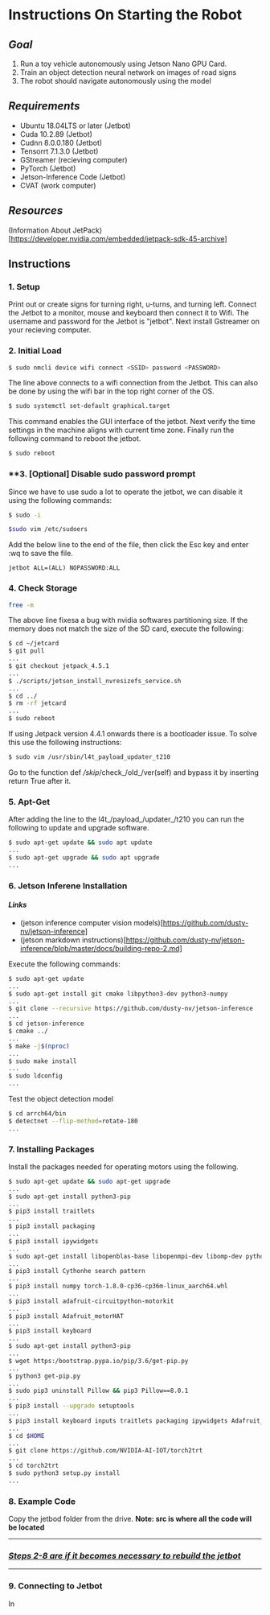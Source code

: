 # Instructions On Starting the Robot

## *Goal*

1. Run a toy vehicle autonomously using Jetson Nano GPU Card.
2. Train an object detection neural network on images of road signs
3. The robot should navigate autonomously using the model

## *Requirements*

- Ubuntu 18.04LTS or later (Jetbot)
- Cuda 10.2.89 (Jetbot)
- Cudnn 8.0.0.180 (Jetbot)
- Tensorrt 7.1.3.0 (Jetbot)
- GStreamer (recieving computer)
- PyTorch (Jetbot)
- Jetson-Inference Code (Jetbot)
- CVAT (work computer)

## *Resources*

(Information About JetPack)[https://developer.nvidia.com/embedded/jetpack-sdk-45-archive]

## Instructions

### **1. Setup**

Print out or create signs for turning right, u-turns, and turning left. Connect the Jetbot to a monitor, mouse and keyboard then connect it to Wifi. The username and password for the Jetbot is "jetbot". Next install Gstreamer on your recieving computer.

### **2. Initial Load**
```bash
$ sudo nmcli device wifi connect <SSID> password <PASSWORD>
```

The line above connects to a wifi connection from the Jetbot. This can also be done by using the wifi bar in the top right corner of the OS.

```bash
$ sudo systemctl set-default graphical.target
```

This command enables the GUI interface of the jetbot. Next verify the time settings in the machine aligns with current time zone. Finally run the following command to reboot the jetbot.

```bash
$ sudo reboot
```

### **3. [Optional] Disable sudo password prompt

Since we have to use sudo a lot to operate the jetbot, we can disable it using the following commands:

```bash
$ sudo -i

$sudo vim /etc/sudoers
```
Add the below line to the end of the file, then click the Esc key and enter :wq to save the file.
```vim
jetbot ALL=(ALL) NOPASSWORD:ALL
```

### **4. Check Storage**

```bash
free -m
```

The above line fixesa a bug with nvidia softwares partitioning size. If the memory does not match the size of the SD card, execute the following:

```bash
$ cd ~/jetcard
$ git pull
...
$ git checkout jetpack_4.5.1
...
$ ./scripts/jetson_install_nvresizefs_service.sh
...
$ cd ../
$ rm -rf jetcard
...
$ sudo reboot
```

If using Jetpack version 4.4.1 onwards there is a bootloader issue. To solve this use the following instructions:

```bash
$ sudo vim /usr/sbin/l4t_payload_updater_t210
```

Go to the function def _/skip_/check_/old_/ver(self) and bypass it by inserting return True after it.

### **5. Apt-Get**

After adding the line to the l4t_/payload_/updater_/t210 you can run the following to update and upgrade software.

```bash
$ sudo apt-get update && sudo apt update
...
$ sudo apt-get upgrade && sudo apt upgrade
...
```

### **6. Jetson Inferene Installation**

#### *Links*
- (jetson inference computer vision models)[https://github.com/dusty-nv/jetson-inference]
- (jetson markdown instructions)[https://github.com/dusty-nv/jetson-inference/blob/master/docs/building-repo-2.md]

Execute the following commands:

```bash
$ sudo apt-get update
...
$ sudo apt-get install git cmake libpython3-dev python3-numpy
...
$ git clone --recursive https://github.com/dusty-nv/jetson-inference
...
$ cd jetson-inference
$ cmake ../
...
$ make -j$(nproc)
...
$ sudo make install
...
$ sudo ldconfig
...
```
Test the object detection model

```bash
$ cd arrch64/bin
$ detectnet --flip-method=rotate-180
...
```
### **7. Installing Packages**

Install the packages needed for operating motors using the following.

```bash
$ sudo apt-get update && sudo apt-get upgrade
...
$ sudo apt-get install python3-pip
...
$ pip3 install traitlets
...
$ pip3 install packaging
...
$ pip3 install ipywidgets
...
$ sudo apt-get install libopenblas-base libopenmpi-dev libomp-dev python3-opencv
...
$ pip3 install Cythonhe search pattern
...
$ pip3 install numpy torch-1.8.0-cp36-cp36m-linux_aarch64.whl
...
$ pip3 install adafruit-circuitpython-motorkit
...
$ pip3 install Adafruit_motorHAT
...
$ pip3 install keyboard
...
$ sudo apt-get install python3-pip
...
$ wget https:/bootstrap.pypa.io/pip/3.6/get-pip.py
...
$ python3 get-pip.py
...
$ sudo pip3 uninstall Pillow && pip3 Pillow==8.0.1
...
$ pip3 install --upgrade setuptools
...
$ pip3 install keyboard inputs traitlets packaging ipywidgets Adafruit_MotorHAT
...
$ cd $HOME
...
$ git clone https://github.com/NVIDIA-AI-IOT/torch2trt
...
$ cd torch2trt
$ sudo python3 setup.py install
...
```

### **8. Example Code**

Copy the jetbod folder from the drive. **Note: src is where all the code will be located**

----
### <b><i><u>Steps 2-8 are if it becomes necessary to rebuild the jetbot</u></i></b>
----
### **9. Connecting to Jetbot**

In 


